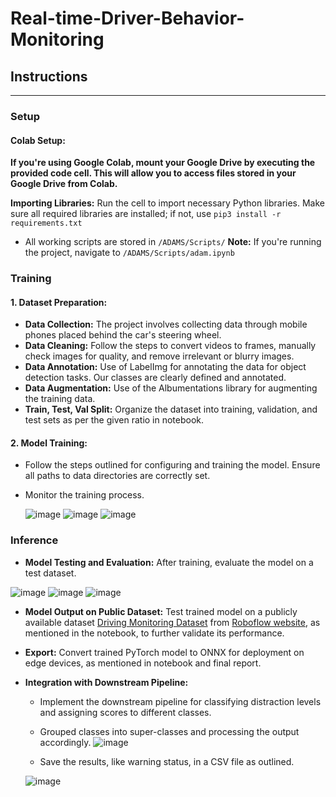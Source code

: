 # Real-time-Driver-Behavior-Monitoring

## Instructions ##
 ---------------
  ### Setup ###
  #### Colab Setup: ####
  **If you're using Google Colab, mount your Google Drive by executing the provided code cell. This will allow you to access files stored in your Google Drive from Colab.**

****Importing Libraries:**** Run the cell to import necessary Python libraries. Make sure all required libraries are installed; if not, use `pip3 install -r requirements.txt`

- All working scripts are stored in `/ADAMS/Scripts/`
****Note:**** If you're running the project, navigate to `/ADAMS/Scripts/adam.ipynb`


### Training ###
#### 1. Dataset Preparation: ####

- ****Data Collection:**** The project involves collecting data through mobile phones placed behind the car's steering wheel. 
- ****Data Cleaning:**** Follow the steps to convert videos to frames, manually check images for quality, and remove irrelevant or blurry images.
- ****Data Annotation:**** Use of LabelImg for annotating the data for object detection tasks. Our classes are clearly defined and annotated.
- ****Data Augmentation:**** Use of the Albumentations library for augmenting the training data.
- ****Train, Test, Val Split:**** Organize the dataset into training, validation, and test sets as per the given ratio in notebook.

#### 2. Model Training: ####

- Follow the steps outlined for configuring and training the model. Ensure all paths to data directories are correctly set.
- Monitor the training process.

  ![image](https://github.com/UNB-TME-6017-W24/final-project-submission-I-aashishM/assets/35104828/d44356cd-8bec-4180-8761-96c0a7d696a3)
![image](https://github.com/UNB-TME-6017-W24/final-project-submission-I-aashishM/assets/35104828/9aeb3b6e-df7f-4fa9-8d72-996b0bc8ddd6)
![image](https://github.com/UNB-TME-6017-W24/final-project-submission-I-aashishM/assets/35104828/fa218383-b4f0-4125-8957-2324fc0f8eeb)


### Inference ###
- ****Model Testing and Evaluation:**** After training, evaluate the model on a test dataset.

![image](https://github.com/UNB-TME-6017-W24/final-project-submission-I-aashishM/assets/35104828/69158910-1cb9-4342-9a12-5f4a1335d819)
![image](https://github.com/UNB-TME-6017-W24/final-project-submission-I-aashishM/assets/35104828/150d5499-0f5c-4fe1-86bc-e2620a921b44)
![image](https://github.com/UNB-TME-6017-W24/final-project-submission-I-aashishM/assets/35104828/1978c7f2-2967-44c8-8131-6ab1a4d3dde9)


- ****Model Output on Public Dataset:**** Test trained model on a publicly available dataset [Driving Monitoring Dataset](https://dmd.vicomtech.org/) from [Roboflow website](https://universe.roboflow.com/drivermonitoring/driver-atention/dataset/4), as mentioned in the notebook, to further validate its performance.

- ****Export:**** Convert trained PyTorch model to ONNX for deployment on edge devices, as mentioned in notebook and final report.

- ****Integration with Downstream Pipeline:****

	- Implement the downstream pipeline for classifying distraction levels and assigning scores to different classes.
	- Grouped classes into super-classes and processing the output accordingly.
   ![image](https://github.com/UNB-TME-6017-W24/final-project-submission-I-aashishM/assets/35104828/ceb9552f-b53f-4d87-a05e-38f57d51b7ae)

	- Save the results, like warning status, in a CSV file as outlined.
   
   ![image](https://github.com/UNB-TME-6017-W24/final-project-submission-I-aashishM/assets/35104828/86b70e2d-7f9d-45ee-9664-05c2fdfcac04)

